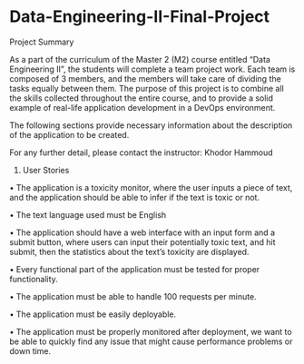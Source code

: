 # Data-Engineering-II-Final-Project


Project Summary

As a part of the curriculum of the Master 2 (M2) course entitled “Data Engineering II”, the students
will complete a team project work. Each team is composed of 3 members, and the members will take
care of dividing the tasks equally between them. The purpose of this project is to combine all the
skills collected throughout the entire course, and to provide a solid example of real-life application
development in a DevOps environment.

The following sections provide necessary information about the description of the application to be
created.

For any further detail, please contact the instructor: Khodor Hammoud

1. User Stories

• The application is a toxicity monitor, where the user inputs a piece of text, and the application should be able to infer if the text is toxic or not.

• The text language used must be English

• The application should have a web interface with an input form and a submit button, where users can input their potentially toxic text, and hit submit, then the statistics about 
the text’s toxicity are displayed.

• Every functional part of the application must be tested for proper functionality.

• The application must be able to handle 100 requests per minute.

• The application must be easily deployable.

• The application must be properly monitored after deployment, we want to be able to quickly find any issue that might cause performance problems or down time.
